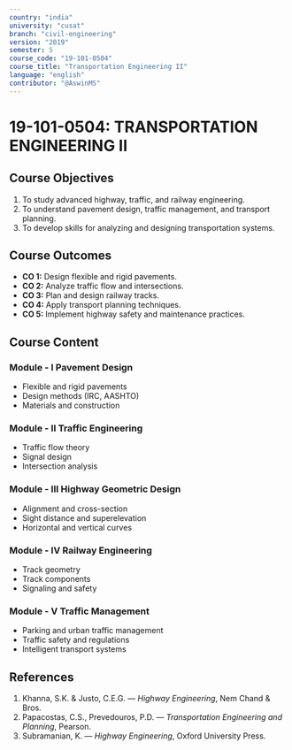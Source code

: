```yaml
---
country: "india"
university: "cusat"
branch: "civil-engineering"
version: "2019"
semester: 5
course_code: "19-101-0504"
course_title: "Transportation Engineering II"
language: "english"
contributor: "@AswinMS"
---
```


# 19-101-0504: TRANSPORTATION ENGINEERING II

## Course Objectives
1. To study advanced highway, traffic, and railway engineering.
2. To understand pavement design, traffic management, and transport planning.
3. To develop skills for analyzing and designing transportation systems.

## Course Outcomes
* **CO 1:** Design flexible and rigid pavements.
* **CO 2:** Analyze traffic flow and intersections.
* **CO 3:** Plan and design railway tracks.
* **CO 4:** Apply transport planning techniques.
* **CO 5:** Implement highway safety and maintenance practices.

## Course Content

### Module - I Pavement Design
* Flexible and rigid pavements
* Design methods (IRC, AASHTO)
* Materials and construction

### Module - II Traffic Engineering
* Traffic flow theory
* Signal design
* Intersection analysis

### Module - III Highway Geometric Design
* Alignment and cross-section
* Sight distance and superelevation
* Horizontal and vertical curves

### Module - IV Railway Engineering
* Track geometry
* Track components
* Signaling and safety

### Module - V Traffic Management
* Parking and urban traffic management
* Traffic safety and regulations
* Intelligent transport systems

## References
1. Khanna, S.K. & Justo, C.E.G. — *Highway Engineering*, Nem Chand & Bros.
2. Papacostas, C.S., Prevedouros, P.D. — *Transportation Engineering and Planning*, Pearson.
3. Subramanian, K. — *Highway Engineering*, Oxford University Press.
